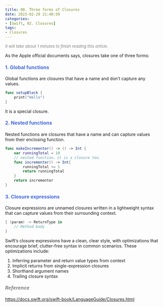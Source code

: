 ```yaml
---
title: 00. Three forms of Closures
date: 2023-02-29 21:40:59
categories: 
- [Swift, 02. Closures]
tags:
- Closures
---
```


<font color=gray size=2>*It will take about 1 minutes to finish reading this article.*</font>

As the Apple official documents says, closures take one of three forms:


#### <font size=3 color=#4169E1> 1. Global functions </font> 
Global functions are closures that have a name and don’t capture any values.
```Swift 
func setupBlock {
    print("Hello")
}
```
It is a special closure.

#### <font size=3 color=#4169E1> 2. Nested functions </font>
Nested functions are closures that have a name and can capture values from their enclosing function. 
```Swift 
func makeIncrementer() -> () -> Int {
    var runningTotal = 10
    // nested function，it is a closure too.
    func incrementer() -> Int{
        runningTotal += 1
        return runningTotal
    }
    return incrementer
}
```
#### <font size=3 color=#4169E1> 3. Closure expressions </font>
Closure expressions are unnamed closures written in a lightweight syntax that can capture values from their surrounding context.
```Swift 
{ (param) -> ReturnType in
    // Method body
}
```
Swift’s closure expressions have a clean, clear style, with optimizations that encourage brief, clutter-free syntax in common scenarios. These optimizations include:
1. Inferring parameter and return value types from context
2. Implicit returns from single-expression closures
3. Shorthand argument names
4. Trailing closure syntax

#### <font size=3 color=gray>*Reference*</font>
<https://docs.swift.org/swift-book/LanguageGuide/Closures.html>  
